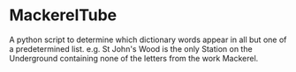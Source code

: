 # MackerelTube
A python script to determine which dictionary words appear in all but one of a predetermined list.
e.g. St John's Wood is the only Station on the Underground containing none of the letters from the work Mackerel.
